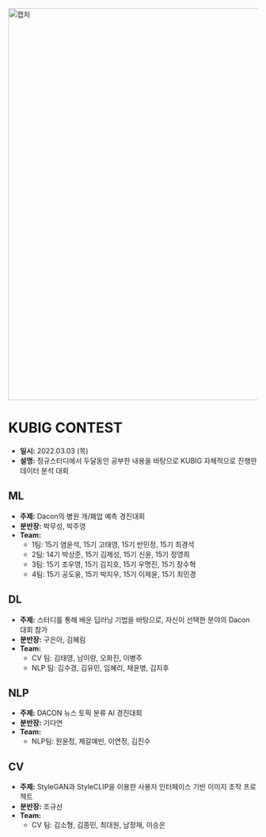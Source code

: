 <img width="791" alt="캡처" src="https://user-images.githubusercontent.com/79184083/159020746-d98925f6-8929-49d6-acd1-aa59bdd3f5ed.PNG">

# KUBIG CONTEST
- **일시:** 2022.03.03 (목)
- **설명:** 정규스터디에서 두달동안 공부한 내용을 바탕으로 KUBIG 자체적으로 진행한 데이터 분석 대회

## ML
- **주제:** Dacon의 병원 개/폐업 예측 경진대회 
- **분반장:** 박무성, 박주영
- **Team:**
  + 1팀: 15기 염윤석, 15기 고태영, 15기 반민정, 15기 최경석 
  + 2팀: 14기 박상준, 15기 김제성, 15기 신윤, 15기 정영희
  + 3팀: 15기 조우영, 15기 김지호, 15기 우명진, 15기 장수혁
  + 4팀: 15기 공도웅, 15기 박지우, 15기 이제윤, 15기 최민경

## DL
- **주제:** 스터디를 통해 배운 딥러닝 기법을 바탕으로, 자신이 선택한 분야의 Dacon 대회 참가
- **분반장:** 구은아, 김혜림
- **Team:**
  + CV 팀: 김태영, 남이량, 오화진, 이병주
  + NLP 팀: 김수경, 김유민, 임혜리, 채윤병, 김지후

## NLP
- **주제:** DACON 뉴스 토픽 분류 AI 경진대회
- **분반장:** 기다연
- **Team:**
  + NLP팀: 원윤정, 제갈예빈, 이연정, 김진수

## CV
- **주제:** StyleGAN과 StyleCLIP을 이용한 사용자 인터페이스 기반 이미지 조작 프로젝트
- **분반장:** 조규선
- **Team:**
  + CV 팀: 김소형, 김종민, 최대원, 남정재, 이승은
